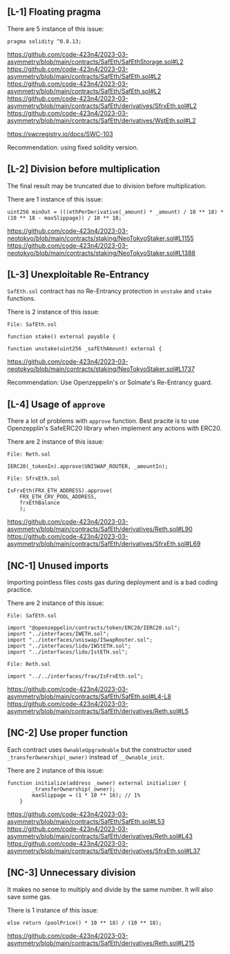 ## [L-1] Floating pragma

There are 5 instance of this issue:

```solidity
pragma solidity ^0.8.13;
```

https://github.com/code-423n4/2023-03-asymmetry/blob/main/contracts/SafEth/SafEthStorage.sol#L2
https://github.com/code-423n4/2023-03-asymmetry/blob/main/contracts/SafEth/SafEth.sol#L2
https://github.com/code-423n4/2023-03-asymmetry/blob/main/contracts/SafEth/SafEth.sol#L2
https://github.com/code-423n4/2023-03-asymmetry/blob/main/contracts/SafEth/derivatives/SfrxEth.sol#L2
https://github.com/code-423n4/2023-03-asymmetry/blob/main/contracts/SafEth/derivatives/WstEth.sol#L2

https://swcregistry.io/docs/SWC-103

Recommendation: using fixed solidity version.

## [L-2] Division before multiplication

The final result may be truncated due to division before multiplication.

There are 1 instance of this issue:

```
uint256 minOut = (((ethPerDerivative(_amount) * _amount) / 10 ** 18) * (10 ** 18 - maxSlippage)) / 10 ** 18;
```

https://github.com/code-423n4/2023-03-neotokyo/blob/main/contracts/staking/NeoTokyoStaker.sol#L1155
https://github.com/code-423n4/2023-03-neotokyo/blob/main/contracts/staking/NeoTokyoStaker.sol#L1388

## [L-3] Unexploitable Re-Entrancy

`SafEth.sol` contract has no Re-Entrancy protection in `unstake` and `stake` functions.

There is 2 instance of this issue:

```solidity
File: SafEth.sol

function stake() external payable {

function unstake(uint256 _safEthAmount) external {
```

https://github.com/code-423n4/2023-03-neotokyo/blob/main/contracts/staking/NeoTokyoStaker.sol#L1737

Recommendation: Use Openzeppelin's or Solmate's Re-Entrancy guard.

## [L-4] Usage of `approve`

There a lot of problems with `approve` function. Best pracite is to use Openzepplin's SafeERC20 library when implement any actions with ERC20.

There are 2 instance of this issue:

```solidity
File: Reth.sol

IERC20(_tokenIn).approve(UNISWAP_ROUTER, _amountIn);

File: SfrxEth.sol

IsFrxEth(FRX_ETH_ADDRESS).approve(
	FRX_ETH_CRV_POOL_ADDRESS,
	frxEthBalance
	);

```

https://github.com/code-423n4/2023-03-asymmetry/blob/main/contracts/SafEth/derivatives/Reth.sol#L90
https://github.com/code-423n4/2023-03-asymmetry/blob/main/contracts/SafEth/derivatives/SfrxEth.sol#L69

## [NC-1] Unused imports

Importing pointless files costs gas during deployment and is a bad coding practice.

There are 2 instance of this issue:

```solidity
File: SafEth.sol

import "@openzeppelin/contracts/token/ERC20/IERC20.sol";
import "../interfaces/IWETH.sol";
import "../interfaces/uniswap/ISwapRouter.sol";
import "../interfaces/lido/IWStETH.sol";
import "../interfaces/lido/IstETH.sol";

File: Reth.sol

import "../../interfaces/frax/IsFrxEth.sol";
```

https://github.com/code-423n4/2023-03-asymmetry/blob/main/contracts/SafEth/SafEth.sol#L4-L8
https://github.com/code-423n4/2023-03-asymmetry/blob/main/contracts/SafEth/derivatives/Reth.sol#L5


## [NC-2] Use proper function

Each contract uses `OwnableUpgradeable` but the constructor used `_transferOwnership(_owner)` instead of `__Ownable_init`.

There are 2 instance of this issue:

```solidity    
function initialize(address _owner) external initializer {
        _transferOwnership(_owner);
        maxSlippage = (1 * 10 ** 16); // 1%
    }
```

https://github.com/code-423n4/2023-03-asymmetry/blob/main/contracts/SafEth/SafEth.sol#L53
https://github.com/code-423n4/2023-03-asymmetry/blob/main/contracts/SafEth/derivatives/Reth.sol#L43
https://github.com/code-423n4/2023-03-asymmetry/blob/main/contracts/SafEth/derivatives/SfrxEth.sol#L37

## [NC-3] Unnecessary division

It makes no sense to multiply and divide by the same number. It will also save some gas.

There is 1 instance of this issue:

```solidity
else return (poolPrice() * 10 ** 18) / (10 ** 18);
```

https://github.com/code-423n4/2023-03-asymmetry/blob/main/contracts/SafEth/derivatives/Reth.sol#L215
